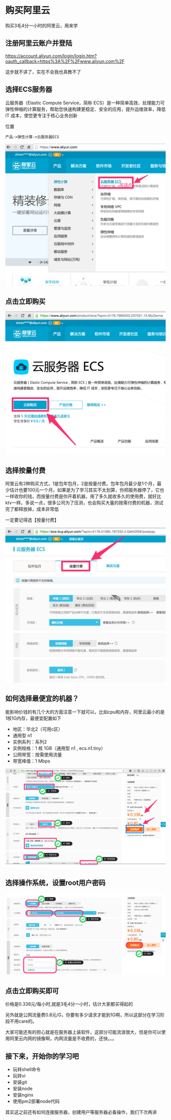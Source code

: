 # 购买阿里云

购买3毛4分一小时的阿里云，用来学

## 注册阿里云账户并登陆

https://account.aliyun.com/login/login.htm?oauth_callback=https%3A%2F%2Fwww.aliyun.com%2F

这步就不讲了，实在不会我也真教不了

## 选择ECS服务器

云服务器（Elastic Compute Service，简称 ECS）是一种简单高效、处理能力可弹性伸缩的计算服务，帮助您快速构建更稳定、安全的应用，提升运维效率，降低 IT 成本，使您更专注于核心业务创新


位置

    产品->弹性计算->云服务器ECS

![](img/1.png)

## 点击立即购买

![](img/2.png)

## 选择按量付费

阿里云有2种购买方式，1是包年包月，2是按量付费。包年包月最少是1个月，最少估计也要100元一个月，如果是为了学习其实不太划算，你把服务器停了，它也一样收你的钱，而按量付费是你开着机器，用了多久就收多久的使用费，就好比ktv一样。多说一点，很多公司为了压测，也会购买大量的按需付费的机器，测试完了都释放掉，成本非常低

一定要记得选【按量付费】

![](img/3.png)

## 如何选择最便宜的机器？

能影响价钱的有几个大的方面注意一下就可以，比如cpu和内存，阿里云最小的是1核1G内存，最便宜配置如下

- 地区：华北2（可用c区）
- 通用型 n1
- 实例系列：系列2
- 实例规格：1 核 1GB（通用型 n1 , ecs.n1.tiny）
- 公网带宽：按需使用流量
- 带宽峰值：1 Mbps

![4](img/4.png)

## 选择操作系统，设置root用户密码

![4](img/5.png)

## 点击立即购买即可

价格是0.338元/每小时,就是3毛4分一小时，估计大家都买得起的

另外就是公网流量费0.8元/G，你要有多少请求才能到1G啊，所以这部分在学习阶段不用care的。

大家可能还有的担心就是在服务器上装软件，这部分可能流浪很大，但是你可以使用阿里云内网的镜像啊，内网流量是不收费的，还快。。。

## 接下来，开始你的学习吧

- 玩转shell命令
- 玩转vi
- 安装git
- 安装node
- 安装nginx
- 使用pm2部署node代码

其实这之前还有如何连接服务器，创建用户等服务器必备操作，我们下次再讲

